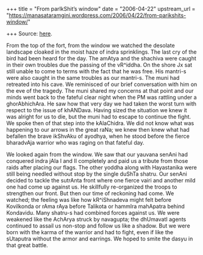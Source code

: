 +++
title = "From parIkShit’s window"
date = "2006-04-22"
upstream_url = "https://manasataramgini.wordpress.com/2006/04/22/from-parikshits-window/"

+++
Source: [here](https://manasataramgini.wordpress.com/2006/04/22/from-parikshits-window/).

From the top of the fort, from the window we watched the desolate landscape cloaked in the moist haze of indra sprinklings. The last cry of the bird had been heard for the day. The amAtya and the shachiva were caught in their own troubles due the passing of the vR^iddha. On the shore Jx sat still unable to come to terms with the fact that he was free. His mantri-s were also caught in the same troubles as our mantri-s. The muni had retreated into his cave. We reminisced of our brief conversation with him on the eve of the tragedy. The muni shared my concerns at that point and our minds went back to the fateful clear night when the PM was rattling under a ghorAbhichAra. He saw how that very day we had taken the worst turn with respect to the issue of khANDava. Having sized the situation we knew it was alright for us to die, but the muni had to escape to continue the fight. We spoke then of that step into the kAlaChidra. We did not know what was happening to our arrows in the great raNa; we knew then knew what had befallen the brave ikShvAku of ayodhya, when he stood before the fierce bharadvAja warrior who was raging on that fateful day.

We looked again from the window. We saw that our yauvana senAni had conquered indra jAla I and II completely and paid us a tribute from those raids after placing our flags. The other yoddha along with Hayastanika were still being needled without stop by the single duShTa shatru. Our senAni decided to tackle the sutrAnta front where one fierce vairi and another mild one had come up against us. He skillfully re-organized the troops to strengthen our front. But then our time of reckoning had come. We watched; the feeling was like how kR^iShnadeva might felt before Kovilkonda or rAma rAya before Talikota or hammIra mahApatra behind Kondavidu. Many shatru-s had combined forces against us. We were weakened like the AchArya struck by navagupta; the dhUmavatI agents continued to assail us non-stop and follow us like a shadow. But we were born with the karma of the warrior and had to fight, even if like the sUtaputra without the armor and earrings. We hoped to smite the dasyu in that great battle.

